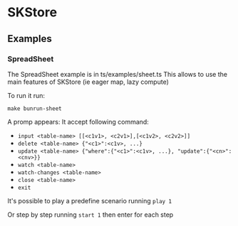 # SKStore

## Examples

### SpreadSheet

The SpreadSheet example is in ts/examples/sheet.ts
This allows to use the main features of SKStore (ie eager map, lazy compute)

To run it run:

```
make bunrun-sheet
```

A promp appears:
It accept following command:

- `input <table-name> [[<c1v1>, <c2v1>],[<c1v2>, <c2v2>]]`
- `delete <table-name> {"<c1>":<c1v>, ...}`
- `update <table-name> {"where":{"<c1>":<c1v>, ...}, "update":{"<cn>":<cnv>}}`
- `watch <table-name>`
- `watch-changes <table-name>`
- `close <table-name>`
- `exit`

It's possible to play a predefine scenario running `play 1`

Or step by step running `start 1` then enter for each step
